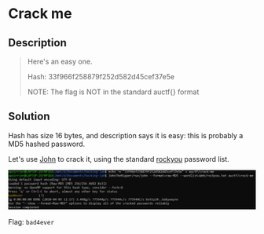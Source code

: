 # Crack me

## Description

> Here's an easy one.
> 
> Hash: 33f966f258879f252d582d45cef37e5e
> 
> NOTE: The flag is NOT in the standard auctf{} format

## Solution

Hash has size 16 bytes, and description says it is easy: this is probably a MD5 hashed password.

Let's use [John](https://www.openwall.com/john/) to crack it, using the standard [rockyou](https://github.com/brannondorsey/naive-hashcat/releases/download/data/rockyou.txt) password list.

![john](../images/crack-me.png)

Flag: `bad4ever`